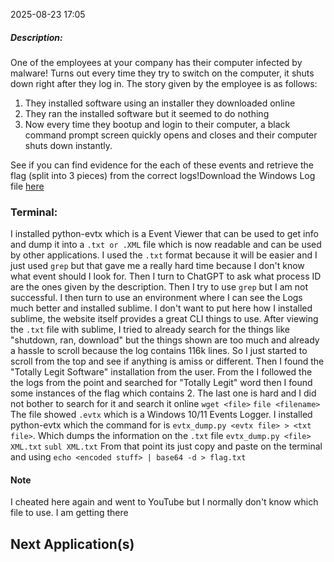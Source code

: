 2025-08-23 17:05

##### Description:
One of the employees at your company has their computer infected by malware! Turns out every time they try to switch on the computer, it shuts down right after they log in. The story given by the employee is as follows:

1. They installed software using an installer they downloaded online
2. They ran the installed software but it seemed to do nothing
3. Now every time they bootup and login to their computer, a black command prompt screen quickly opens and closes and their computer shuts down instantly.

See if you can find evidence for the each of these events and retrieve the flag (split into 3 pieces) from the correct logs!Download the Windows Log file [here](https://challenge-files.picoctf.net/c_verbal_sleep/123d9b79cadb6b44ab6ae912f25bf9cc18498e8addee851e7d349416c7ffc1e1/Windows_Logs.evtx)

### Terminal:
I installed python-evtx which is a Event Viewer that can be used to get info and dump it into a `.txt or .XML` file which is now readable and can be used by other applications. I used the `.txt` format because it will be easier and I just used `grep` but that gave me a really hard time because I don't know what event should I look for. Then I turn to ChatGPT to ask what process ID are the ones given by the description. Then I try to use `grep` but I am not successful. I then turn to use an environment where I can see the Logs much better and installed sublime. I don't want to put here how I installed sublime, the website itself provides a great CLI things to use. After viewing the `.txt` file with sublime, I tried to already search for the things like "shutdown, ran, download" but the things shown are too much and already a hassle to scroll because the log contains 116k lines. So I just started to scroll from the top and see if anything is amiss or different. Then I found the "Totally Legit Software" installation from the user. From the I followed the the logs from the point and searched for "Totally Legit" word then I found some instances of the flag which contains 2. The last one is hard and I did not bother to search for it and search it online
	`wget <file>`
	`file <filename>`
The file showed `.evtx` which is a Windows 10/11 Events Logger. I installed python-evtx which the command for is `evtx_dump.py <evtx file> > <txt file>`. Which dumps the information on the `.txt` file
	`evtx_dump.py <file> XML.txt`
	`subl XML.txt`
From that point its just copy and paste on the terminal and using `echo <encoded stuff> | base64 -d > flag.txt` 


#### Note
I cheated here again and went to YouTube but I normally don't know which file to use. I am getting there

## Next Application(s)